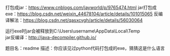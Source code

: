 
打包成jar：https://www.cnblogs.com/jayworld/p/9765474.html
jar打包成exe：https://blog.csdn.net/weixin_44678104/article/details/101015065
反编译解法：https://blog.csdn.net/qasxcvgh/article/details/56030064

运行exe时jar会被释放到C:\Users\username\AppData\Local\Temp\
jar反编译：http://java-decompiler.github.io/

题目名：readme
描述：你应该见过python代码打包成的exe，猜猜这是什么语言
